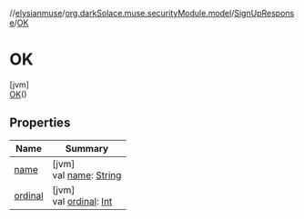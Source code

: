 //[elysianmuse](../../../../index.md)/[org.darkSolace.muse.securityModule.model](../../index.md)/[SignUpResponse](../index.md)/[OK](index.md)

# OK

[jvm]\
[OK](index.md)()

## Properties

| Name | Summary |
|---|---|
| [name](../../../org.darkSolace.muse.userModule.model/-user-tag/-a-r-t-i-s-t/index.md#-372974862%2FProperties%2F-1216412040) | [jvm]<br>val [name](../../../org.darkSolace.muse.userModule.model/-user-tag/-a-r-t-i-s-t/index.md#-372974862%2FProperties%2F-1216412040): [String](https://kotlinlang.org/api/latest/jvm/stdlib/kotlin/-string/index.html) |
| [ordinal](../../../org.darkSolace.muse.userModule.model/-user-tag/-a-r-t-i-s-t/index.md#-739389684%2FProperties%2F-1216412040) | [jvm]<br>val [ordinal](../../../org.darkSolace.muse.userModule.model/-user-tag/-a-r-t-i-s-t/index.md#-739389684%2FProperties%2F-1216412040): [Int](https://kotlinlang.org/api/latest/jvm/stdlib/kotlin/-int/index.html) |
